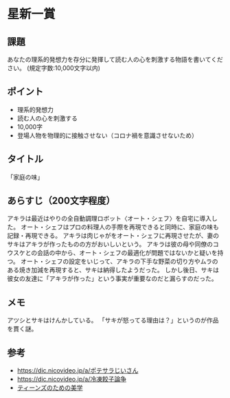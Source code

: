# 星新一賞

## 課題

あなたの理系的発想力を存分に発揮して読む人の心を刺激する物語を書いてください。 (規定字数:10,000文字以内)

## ポイント

- 理系的発想力
- 読む人の心を刺激する
- 10,000字
- 登場人物を物理的に接触させない（コロナ禍を意識させないため）

## タイトル

「家庭の味」

## あらすじ（200文字程度）

アキラは最近はやりの全自動調理ロボット〈オート・シェフ〉を自宅に導入した。
オート・シェフはプロの料理人の手際を再現できると同時に、家庭の味も記録・再現できる。
アキラは肉じゃがをオート・シェフに再現させたが、妻のサキはアキラが作ったものの方がおいしいという。
アキラは彼の母や同僚のコウスケとの会話の中から、オート・シェフの最適化が問題ではないかと疑いを持つ。
オート・シェフの設定をいじって、アキラの下手な野菜の切り方やムラのある焼き加減を再現すると、サキは納得したようだった。
しかし後日、サキは彼女の友達に「アキラが作った」という事実が重要なのだと漏らすのだった。

## メモ

アツシとサキはけんかしている。
「サキが怒ってる理由は？」というのが作品を貫く謎。

## 参考

- https://dic.nicovideo.jp/a/ポテサラじいさん
- https://dic.nicovideo.jp/a/冷凍餃子論争
- [ティーンズのための美学](https://chez-nous.typepad.jp/tanukinohirune/2020/08/teens.html)
